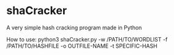 # shaCracker
A very simple hash cracking program made in Python

How to use:
python3 shaCracker.py -w /PATH/TO/WORDLIST -f /PATH/TO/HASHFILE -o OUTFILE-NAME -t SPECIFIC-HASH 
